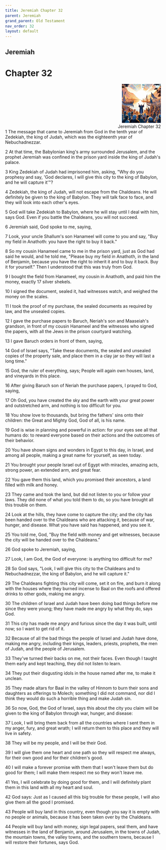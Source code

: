 ```yaml
---
title: Jeremiah Chapter 32
parent: Jeremiah
grand_parent: Old Testament
nav_order: 32
layout: default
---
```


## Jeremiah

# Chapter 32

<div style="clear: both; text-align: right;">
    <img src="/assets/Image/Jeremiah/500/32.jpg" alt="Jeremiah Chapter 32" class="chapter-image" style="max-width: 25%; height: auto;"/>
    <figcaption style="font-size: 14px;">Jeremiah Chapter 32</figcaption>
</div>
1 The message that came to Jeremiah from God in the tenth year of Zedekiah, the king of Judah, which was the eighteenth year of Nebuchadnezzar.

2 At that time, the Babylonian king's army surrounded Jerusalem, and the prophet Jeremiah was confined in the prison yard inside the king of Judah's palace.

3 King Zedekiah of Judah had imprisoned him, asking, "Why do you prophesy and say, 'God declares, I will give this city to the king of Babylon, and he will capture it'"?

4 Zedekiah, the king of Judah, will not escape from the Chaldeans. He will definitely be given to the king of Babylon. They will talk face to face, and they will look into each other's eyes.

5 God will take Zedekiah to Babylon, where he will stay until I deal with him, says God. Even if you battle the Chaldeans, you will not succeed.

6 Jeremiah said, God spoke to me, saying,

7 Look, your uncle Shallum's son Hanameel will come to you and say, "Buy my field in Anathoth: you have the right to buy it back."

8 So my cousin Hanameel came to me in the prison yard, just as God had said he would, and he told me, "Please buy my field in Anathoth, in the land of Benjamin, because you have the right to inherit it and to buy it back. Buy it for yourself." Then I understood that this was truly from God.

9 I bought the field from Hanameel, my cousin in Anathoth, and paid him the money, exactly 17 silver shekels.

10 I signed the document, sealed it, had witnesses watch, and weighed the money on the scales.

11 I took the proof of my purchase, the sealed documents as required by law, and the unsealed copies.

12 I gave the purchase papers to Baruch, Neriah's son and Maaseiah's grandson, in front of my cousin Hanameel and the witnesses who signed the papers, with all the Jews in the prison courtyard watching.

13 I gave Baruch orders in front of them, saying,

14 God of Israel says, "Take these documents, the sealed and unsealed copies of the property sale, and place them in a clay jar so they will last a long time."

15 God, the ruler of everything, says; People will again own houses, land, and vineyards in this place.

16 After giving Baruch son of Neriah the purchase papers, I prayed to God, saying,

17 Oh God, you have created the sky and the earth with your great power and outstretched arm, and nothing is too difficult for you.

18 You show love to thousands, but bring the fathers' sins onto their children: the Great and Mighty God, God of all, is his name.

19 God is wise in planning and powerful in action: for your eyes see all that humans do: to reward everyone based on their actions and the outcomes of their behavior.

20 You have shown signs and wonders in Egypt to this day, in Israel, and among all people, making a great name for yourself, as seen today.

21 You brought your people Israel out of Egypt with miracles, amazing acts, strong power, an extended arm, and great fear.

22 You gave them this land, which you promised their ancestors, a land filled with milk and honey.

23 They came and took the land, but did not listen to you or follow your laws. They did none of what you told them to do, so you have brought all this trouble on them.

24 Look at the hills, they have come to capture the city; and the city has been handed over to the Chaldeans who are attacking it, because of war, hunger, and disease. What you have said has happened, and you see it.

25 You told me, God, "Buy the field with money and get witnesses, because the city will be handed over to the Chaldeans."

26 God spoke to Jeremiah, saying,

27 Look, I am God, the God of everyone: is anything too difficult for me?

28 So God says, "Look, I will give this city to the Chaldeans and to Nebuchadnezzar, the king of Babylon, and he will capture it."

29 The Chaldeans fighting this city will come, set it on fire, and burn it along with the houses where they burned incense to Baal on the roofs and offered drinks to other gods, making me angry.

30 The children of Israel and Judah have been doing bad things before me since they were young; they have made me angry by what they do, says God.

31 This city has made me angry and furious since the day it was built, until now; so I want to get rid of it.

32 Because of all the bad things the people of Israel and Judah have done, making me angry, including their kings, leaders, priests, prophets, the men of Judah, and the people of Jerusalem.

33 They've turned their backs on me, not their faces. Even though I taught them early and kept teaching, they did not listen to learn.

34 They put their disgusting idols in the house named after me, to make it unclean.

35 They made altars for Baal in the valley of Hinnom to burn their sons and daughters as offerings to Molech; something I did not command, nor did I think they would do such a horrible thing and make Judah sin.

36 So now, God, the God of Israel, says this about the city you claim will be given to the king of Babylon through war, hunger, and disease:

37 Look, I will bring them back from all the countries where I sent them in my anger, fury, and great wrath; I will return them to this place and they will live in safety.

38 They will be my people, and I will be their God.

39 I will give them one heart and one path so they will respect me always, for their own good and for their children's good.

40 I will make a forever promise with them that I won't leave them but do good for them; I will make them respect me so they won't leave me.

41 Yes, I will celebrate by doing good for them, and I will definitely plant them in this land with all my heart and soul.

42 God says: Just as I caused all this big trouble for these people, I will also give them all the good I promised.

43 People will buy land in this country, even though you say it is empty with no people or animals, because it has been taken over by the Chaldeans.

44 People will buy land with money, sign legal papers, seal them, and have witnesses in the land of Benjamin, around Jerusalem, in the towns of Judah, the mountain towns, the valley towns, and the southern towns, because I will restore their fortunes, says God.


